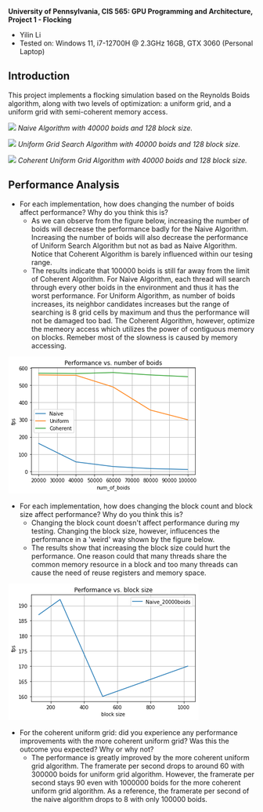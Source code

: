 **University of Pennsylvania, CIS 565: GPU Programming and Architecture,
Project 1 - Flocking**

* Yilin Li 
* Tested on: Windows 11, i7-12700H @ 2.3GHz 16GB, GTX 3060 (Personal Laptop)

## Introduction
This project implements a flocking simulation based on the Reynolds Boids algorithm, along with two levels of optimization: a uniform grid, and a uniform grid with semi-coherent memory access.

![](images/Naive_40000boids.gif)
*Naive Algorithm with 40000 boids and 128 block size.*

![](images/Unifrom_40000boids.gif)
*Uniform Grid Search Algorithm with 40000 boids and 128 block size.*

![](images/Coherent_40000boids.gif)
*Coherent Uniform Grid Algorithm with 40000 boids and 128 block size.*

## Performance Analysis 
* For each implementation, how does changing the number of boids affect performance? Why do you think this is?
  * As we can observe from the figure below, increasing the number of boids will decrease the performance badly for the Naive Algorithm. Increasing the number of boids will also decrease the performance of Uniform Search Algorithm but not as bad as Naive Algorithm. Notice that Coherent Algorithm is barely influenced within our tesing range. 
  * The results indicate that 100000 boids is still far away from the limit of Coherent Algorithm. For Naive Algorithm, each thread will search through every other boids in the environment and thus it has the worst performance. For Uniform Algorithm, as number of boids increases, its neighbor candidates increases but the range of searching is 8 grid cells by maximum and thus the performance will not be damaged too bad. The Coherent Algorithm, however, optimize the memeory access which utilizes the power of contiguous memory on blocks. Remeber most of the slowness is caused by memory accessing. 

![](images/p_boids.png)
* For each implementation, how does changing the block count and block size affect performance? Why do you think this is?
  * Changing the block count doesn't affect performance during my testing. Changing the block size, however, influcences the performance in a 'weird' way shown by the figure below. 
  * The results show that increasing the block size could hurt the performance. One reason could that many threads share the common memory resource in a block and too many threads can cause the need of reuse registers and memory space. 

![](images/p_block.png)

* For the coherent uniform grid: did you experience any performance improvements with the more coherent uniform grid? Was this the outcome you expected? Why or why not?
  * The performance is greatly improved by the more coherent uniform grid algorithm. The framerate per second drops to around 60 with 300000 boids for uniform grid algorithm. However, the framerate per second stays 90 even with 1000000 boids for the more coherent uniform grid algorithm. As a reference, the framerate per second of the naive algorithm drops to 8 with only 100000 boids. 

